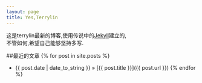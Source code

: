 ```yaml
---
layout: page
title: Yes,Terrylin
---
```


这是terrylin最新的博客,使用传说中的[Jekyll](https://github.com/mojombo/jekyll)建立的,  
不管如何,希望自己能够坚持多写.

##最近的文章
{% for post in site.posts %}
 - {{ post.date | date_to_string }} » [{{ post.title }}]({{ post.url }})
{% endfor %}


